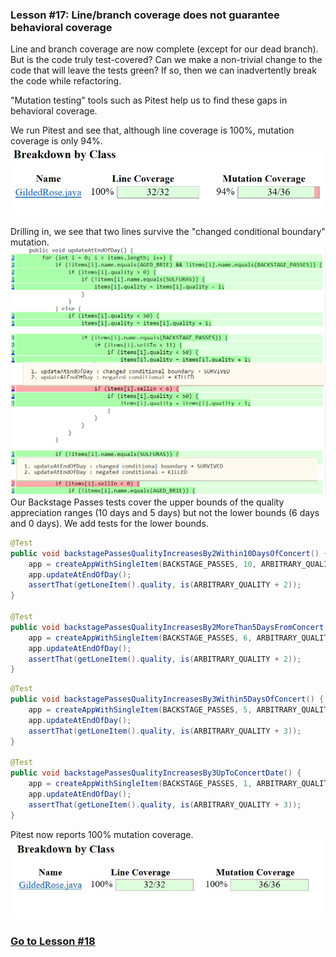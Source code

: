 ### Lesson #17: Line/branch coverage does not guarantee behavioral coverage
Line and branch coverage are now complete (except for our dead branch).  But is the code truly test-covered?  Can we make a non-trivial change to the code that will leave the tests green?  If so, then we can inadvertently break the code while refactoring. 
 
"Mutation testing" tools such as Pitest help us to find these gaps in behavioral coverage.  

We run Pitest and see that, although line coverage is 100%, mutation coverage is only 94%.
![](https://github.com/d215steinberg/GildedRose-Java/blob/Lesson%2317/images/mutation-coverage-summary-Lesson%2317a.jpg)

Drilling in, we see that two lines survive the "changed conditional boundary" mutation.  
![](https://github.com/d215steinberg/GildedRose-Java/blob/Lesson%2317/images/mutation-coverage-Lesson%2317.jpg)
Our Backstage Passes tests cover the upper bounds of the quality appreciation ranges (10 days and 5 days) but not the lower bounds (6 days and 0 days).  We add tests for the lower bounds.

```java
@Test
public void backstagePassesQualityIncreasesBy2Within10DaysOfConcert() {
    app = createAppWithSingleItem(BACKSTAGE_PASSES, 10, ARBITRARY_QUALITY);
    app.updateAtEndOfDay();
    assertThat(getLoneItem().quality, is(ARBITRARY_QUALITY + 2));
}

@Test
public void backstagePassesQualityIncreasesBy2MoreThan5DaysFromConcert() {
    app = createAppWithSingleItem(BACKSTAGE_PASSES, 6, ARBITRARY_QUALITY);
    app.updateAtEndOfDay();
    assertThat(getLoneItem().quality, is(ARBITRARY_QUALITY + 2));
}
```
```java
@Test
public void backstagePassesQualityIncreasesBy3Within5DaysOfConcert() {
    app = createAppWithSingleItem(BACKSTAGE_PASSES, 5, ARBITRARY_QUALITY);
    app.updateAtEndOfDay();
    assertThat(getLoneItem().quality, is(ARBITRARY_QUALITY + 3));
}

@Test
public void backstagePassesQualityIncreasesBy3UpToConcertDate() {
    app = createAppWithSingleItem(BACKSTAGE_PASSES, 1, ARBITRARY_QUALITY);
    app.updateAtEndOfDay();
    assertThat(getLoneItem().quality, is(ARBITRARY_QUALITY + 3));
}
```
Pitest now reports 100% mutation coverage. 
![](https://github.com/d215steinberg/GildedRose-Java/blob/Lesson%2317/images/mutation-coverage-summary-Lesson%2317b.jpg) 
### [Go to Lesson #18](https://github.com/d215steinberg/GildedRose-Java/tree/Lesson%2318) 
